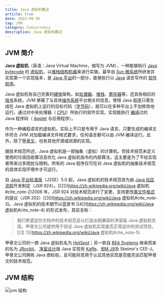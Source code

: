 ```yaml
---
title: Java 虚拟机概述
article: true
date: 2022-09-30
tag: JVM
category: Concurrency
description: Java 虚拟机概述
---
```


## JVM 简介

**Java 虚拟机**（英语：Java Virtual Machine，缩写为 JVM），一种能够执行 [Java bytecode](https://zh.wikipedia.org/wiki/Java_bytecode) 的 [虚拟机](https://zh.wikipedia.org/wiki/虛擬機器)，以[堆栈结构机器](https://zh.wikipedia.org/wiki/堆疊結構機器)来进行实做。最早由 [Sun 微系统](https://zh.wikipedia.org/wiki/昇陽電腦)所研发并实现第一个实现版本，是 [Java 平台](https://zh.wikipedia.org/wiki/Java平臺)的一部分，能够执行以 [Java](https://zh.wikipedia.org/wiki/Java) 语言写作的 [软件](https://zh.wikipedia.org/wiki/軟體)[程序](https://zh.wikipedia.org/wiki/程式)。

Java 虚拟机有自己完善的[硬体](https://zh.wikipedia.org/wiki/硬體)架构，如[处理器](https://zh.wikipedia.org/wiki/处理器)、[堆栈](https://zh.wikipedia.org/wiki/堆栈)、[寄存器](https://zh.wikipedia.org/wiki/寄存器)等，还具有相应的[指令](https://zh.wikipedia.org/wiki/指令)系统。JVM 屏蔽了与具体[操作系统](https://zh.wikipedia.org/wiki/操作系统)平台相关的信息，使得 Java [程序](https://zh.wikipedia.org/wiki/程序)只需生成在 Java 虚拟机上运行的目标代码（[字节码](https://zh.wikipedia.org/wiki/字节码)），就可以在多种平台上不加修改地运行。通过对中央处理器（ [CPU](https://zh.wikipedia.org/wiki/CPU)）所执行的软件实现，实现能执行 [编译](https://zh.wikipedia.org/wiki/编译)过的 Java 程序码（ [Applet](https://zh.wikipedia.org/wiki/Applet) 与应用程序）。

作为一种编程语言的虚拟机，实际上不只是专用于 Java 语言，只要生成的编译文件符合 JVM 对加载编译文件格式要求，任何语言都可以由 JVM 编译运行。此外，除了[甲骨文](https://zh.wikipedia.org/wiki/甲骨文公司)，也有其他开源或闭源的实现。

据技术规范所述，Java 虚拟机是一部抽象（虚拟）的计算机。但技术规范未定义使用的垃圾回收算法及优化 Java 虚拟机指令的内部算法，这主要是为了不给实现者带来过多困扰与限制。所有的 Java 程序仅可在对 Java 虚拟机的抽象技术规范的具体实现环境中才可运行。

自 [Java 平台标准版](https://zh.wikipedia.org/wiki/Java_SE)（J2SE）5.0 起，Java 虚拟机的技术规范改为由 [Java 社区流程](https://zh.wikipedia.org/wiki/JCP)开发制定（JSR 924）。[[2\]](https://zh.wikipedia.org/wiki/Java 虚拟机#cite_note-2)2006 年，JSR 924 对技术规范进行了变更，支持更改[类文件格式](https://zh.wikipedia.org/w/index.php?title=Class_(文件格式)&action=edit&redlink=1)的提议（JSR 202）[[3\]](https://zh.wikipedia.org/wiki/Java 虚拟机#cite_note-3)。Java 虚拟机的技术细节以蓝皮书 [[4\]](https://zh.wikipedia.org/wiki/Java 虚拟机#cite_note-4) 的形式发布，其前言称：

> 我们希望这份文档中的技术规范足以打造出相兼容的净室版 Java 虚拟机实现。甲骨文公司提供用于验证 Java 虚拟机实现是否正常运作的测试项目。[[注 1\]](https://zh.wikipedia.org/wiki/Java 虚拟机#cite_note-5)

甲骨文公司的一款 Java 虚拟机名为 [HotSpot](https://zh.wikipedia.org/wiki/HotSpot)；另一款自 [BEA Systems](https://zh.wikipedia.org/wiki/BEA_Systems) 继承而来的名为 [JRockit](https://zh.wikipedia.org/wiki/JRockit)。 [净室设计](https://zh.wikipedia.org/wiki/净室设计)版 Java 实现有 [Kaffe](https://zh.wikipedia.org/w/index.php?title=Kaffe&action=edit&redlink=1)、[IBM J9](https://zh.wikipedia.org/w/index.php?title=IBM_J9&action=edit&redlink=1)及 Skelmir's CEE-J。甲骨文公司拥有 Java 商标权，且可能将其用于认证其他实现是否能完全匹配甲骨文的技术规范。

## JVM 结构

![jvm 结构](https://cdn.staticaly.com/gh/AlexChen68/OSS@master/blog/java/jvm.png)
